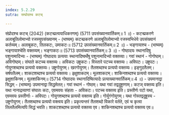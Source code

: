 ```yaml
---
index: 5.2.29
sutra: सम्प्रोदश्च कटच्

---
```

 संप्रोदश्च कटच् (2042) (कटच्प्रत्ययाधिकरणम्) (5711 उपसंख्यानवार्तिकम्॥ 1 ॥) - कटच्प्रकरणे अलाबूतिलोमाभ्यो रजस्युपसंख्यानम् - (भाष्यम्) कटच्प्रकरणे अलाबूतिलोमाभ्यो रजस्यभिधेये उपसंख्यानं कर्तव्यम्। अलाबूकटः, तिलकटः, उमाकटः॥ (5712 उपसंख्यानवार्तिकम्॥ 2 ॥) - भङ्गायाश्च - (भाष्यम्) भङ्गायाश्चेति वक्तव्यम्। भङ्गाकटः॥ (5713 उपसंख्यानवार्तिकम्॥ 3 ॥) - गोष्ठादयः स्थानादिषु पशुनामादिभ्यः - (भाष्यम्) गोष्ठादयः प्रत्ययाः स्थानादिष्वर्थेषु पशुनामादिभ्यो वक्तव्याः। गवां स्थानं - गोगोष्ठम्। अविगोष्ठम्। संघाते कटच्च वक्तव्यः। अविकटः उष्ट्रकटः। विस्तारे पटच्च वक्तव्यः। अविपटः। उष्ट्रपटः। गोयुगशब्दश्च प्रत्ययो वक्तव्यः। उष्ट्रगोयुगम्। खरगोयुगम्। तैलशब्दश्च प्रत्ययो वक्तव्यः। इङ्गुदतैलम्। सर्षपतैलम्। शाकटशब्दश्च प्रत्ययो वक्तव्यः। इक्षुशाकटम्। मूलशाकटम्। शाकिनशब्दश्च प्रत्ययो वक्तव्यः। इक्षुशाकिनम्। मूलशाकिनम्॥ (5714 गोष्ठादयः स्थानादिष्वित्यादेः प्रत्याख्यानवार्तिकम्॥ 4 ॥) - उपमानाद्वा सिद्धम् - (भाष्यम्) उपमानाद्वा सिद्धमेतत्। गवां स्थानं - गोष्ठम्। यथा गवां तद्वदुष्ट्राणाम्। कटज् वक्तव्य इति। यथा नानाद्रव्याणां संघातः कटः, एवमवयः संहताः - अविकटः। पटच्च वक्तव्य इति। प्रस्तीर्णः पटो यथा, एवमवयः प्रस्तीर्णाः - अविपटः। गोयुगशब्दश्च प्रत्ययो वक्तव्य इति। गोर्युगंगोयुगम्। यथा गोस्तद्वदुष्ट्रस्य - उष्ट्रगोयुगम्। तैलशब्दश्च प्रत्ययो वक्त्वय इति। प्रकृत्यन्तरं तैलशब्दो विकारे वर्तते, एवं च कृत्वा तिलतैलमित्यपि सिद्धं भवति। शाकटशब्दश्च प्रत्ययो वक्तव्य एव। शाकिनशब्दश्च प्रत्ययो वक्तव्य एव॥ 